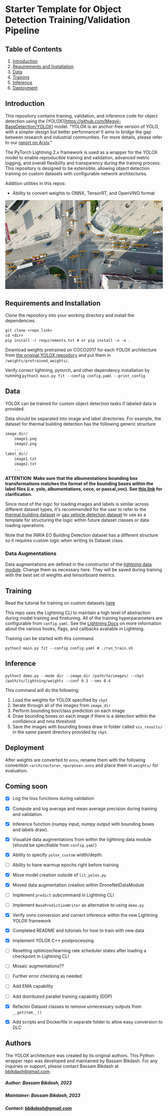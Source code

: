 # Starter Template for Object Detection Training/Validation Pipeline

## Table of Contents
1. [Introduction](#intro)
2. [Requirements and Installation](#installation)
3. [Data](#data)
4. [Training](#training)
5. [Inference](#inference)
6. [Deployment](#deployment)

## Introduction  <a name="intro"></a>
This repository contains training, validation, and inference code for object detection using the (YOLOX)[https://github.com/Megvii-BaseDetection/YOLOX] model. "YOLOX is an anchor-free version of YOLO, with a simpler design but better performance! It aims to bridge the gap between research and industrial communities.
For more details, please refer to our [report on Arxiv](https://arxiv.org/abs/2107.08430)."

The PyTorch Lightning 2.x framework is used as a wrapper for the YOLOX model to enable reproducible training and validation, advanced metric logging, and overall flexibility and transparency during the training process. This repository is designed to be extensible; allowing object detection training on custom datasets with configurable network architectures.

Addition utilities in this repos:
- Ability to convert weights to ONNX, TensorRT, and OpenVINO format

![Aerial Car Detection](./assets/car_detections_asset.png)

## Requirements and Installation <a name="installation"></a>
Clone the repository into your working directory and install the dependencies.

```shell
git clone <repo_link>
cd <dir>
pip install -r requirements.txt # or pip install -v -e .
```

Download weights pretrained on COCO2017 for each YOLOX architecture from [the original YOLOX repository](https://github.com/Megvii-BaseDetection/YOLOX) and put them in `/weights/pretrained_weights/`.

Verify correct lightning, pytorch, and other dependency installation by running `python3 main.py fit --config config.yaml --print_config`

## Data <a name="data"></a>

YOLOX can be trained for custom object detection tasks if labeled data is provided.

Data should be separated into image and label directories. For example, the dataset for thermal building detection has the following generic structure
```
image_dir/
    image1.png
    image2.png
    ...
label_dir/
    image1.txt
    image2.txt
    ...
```

__ATTENTION: Make sure that the albumentations bounding box transformations matches the format of the bounding boxes within the label files (i.e. yolo, albumentations, coco, or pascal_voc). See [this link](https://albumentations.ai/docs/getting_started/bounding_boxes_augmentation/) for clarification.__

Since most of the logic for loading images and labels is similar across different dataset types, it's recommended for the user to refer to the [thermal building dataset](./data/thermal_building_dataset.py) or [uav vehicle detection dataset](./data/uav_vehicle.py) to use as a template for structuring the logic within future dataset classes or data loading operations.

Note that the INRIA EO Building Detection dataset has a different structure so it requires custom logic when writing its Dataset class.

### Data Augmentations
Data augmentations are defined in the constructor of the [lightning data module](./data/detection_data_module.py). Change them as necessary here. They will be saved during training with the best set of weights and tensorboard metrics.

## Training <a name="training"></a>

Read the tutorial for training on custom datasets [here](./docs/train_custom_data.md)

This repo uses the Lightning CLI to maintain a high level of abstraction during model training and finetuning. All of the training hyperparameters are configurable from `config.yaml`. See the [Lightning Docs](https://lightning.ai/docs/pytorch/latest/common/trainer.html#trainer-class-api) on more information about the various hooks, flags, and callbacks available in Lightning.

Training can be started with this command.
```shell
python3 main.py fit --config config.yaml # ./run_train.sh
```

## Inference <a name="inference"></a>
```shell
python3 demo.py --mode dir --image_dir /path/to/images/ --ckpt /path/to/lightning/weights --conf 0.3 --nms 0.4
```

This command will do the following:
1. Load the weights for YOLOX specified by `ckpt`
2. Iterate through all of the images from `image_dir`
3. Perform bounding box/class prediction on each image
4. Draw bounding boxes on each image if there is a detection within the confidence and nms threshold
5. Save the images with bounding boxes draw in folder called `vis_results/` in the same parent directory provided by `ckpt`.


## Deployment <a name="deployment"></a>

After weights are converted to `onnx`, rename them with the following convention `<architecture>_<purpose>.onnx` and place them in `weights/` for evaluation.

## Coming soon
- [x] Log the loss functions during validation
- [x] Compute and log average and mean average precision during training and validation.
- [x] Inference function (numpy input, numpy output with bounding boxes and labels draw).
- [x] Visualize data augmentations from within the lightning data module (should be specifiable from `config.yaml`)
- [x] Ability to specify `yolox_custom` width/depth.
- [ ] Ability to have warmup epochs right before training
- [x] Move model creation outside of `lit_yolox.py`
- [x] Moved data augmentation creation within DroneNetDataModule
- [ ] Implement `predict` subcommand in Lightning CLI
- [ ] Implement `BasePredictionWriter` as alternative to using `demo.py`
- [x] Verify onnx conversion and correct inference within the new Lightning YOLOX framework
- [x] Completed README and tutorials for how to train with new data
- [x] Implement YOLOX C++ postprocessing
- [ ] Resetting optimizer/learning rate scheduler states after loading a checkpoint in Lightning CLI
- [ ] Mosaic augmentations??
- [ ] Further error checking as needed
- [ ] Add EMA capability
- [ ] Add distributed parallel training capability (DDP)
- [x] Refactor Dataset classes to remove unnecessary outputs from `__getitem__()`
- [x] Add scripts and Dockerfile in separate folder to allow easy conversion to DLC


## Authors
The YOLOX architecture was created by its original authors. This Python wrapper repo was developed and maintained by Bassam Bikdash. For any inquiries or support, please contact Bassam Bikdash at bbikdash@gmail.com.


##### Author: Bassam Bikdash, 2023
##### Maintainer: Bassam Bikdash, 2023
##### Contact: bbikdash@gmail.com
